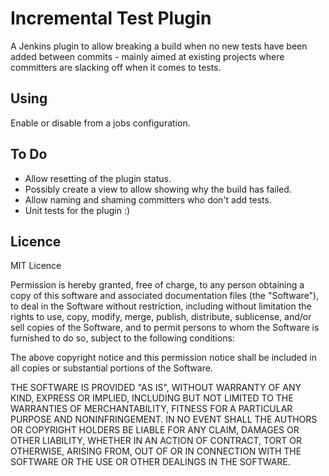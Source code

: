 # Incremental Test Plugin

A Jenkins plugin to allow breaking a build when no new tests have been added between commits - mainly aimed at existing projects where committers are slacking off when it comes to tests.

## Using

Enable or disable from a jobs configuration.

## To Do

* Allow resetting of the plugin status.
* Possibly create a view to allow showing why the build has failed.
* Allow naming and shaming committers who don't add tests.
* Unit tests for the plugin :)

## Licence

MIT Licence

Permission is hereby granted, free of charge, to any person obtaining a copy
of this software and associated documentation files (the "Software"), to deal
in the Software without restriction, including without limitation the rights
to use, copy, modify, merge, publish, distribute, sublicense, and/or sell
copies of the Software, and to permit persons to whom the Software is
furnished to do so, subject to the following conditions:

The above copyright notice and this permission notice shall be included in
all copies or substantial portions of the Software.

THE SOFTWARE IS PROVIDED "AS IS", WITHOUT WARRANTY OF ANY KIND, EXPRESS OR
IMPLIED, INCLUDING BUT NOT LIMITED TO THE WARRANTIES OF MERCHANTABILITY,
FITNESS FOR A PARTICULAR PURPOSE AND NONINFRINGEMENT. IN NO EVENT SHALL THE
AUTHORS OR COPYRIGHT HOLDERS BE LIABLE FOR ANY CLAIM, DAMAGES OR OTHER
LIABILITY, WHETHER IN AN ACTION OF CONTRACT, TORT OR OTHERWISE, ARISING FROM,
OUT OF OR IN CONNECTION WITH THE SOFTWARE OR THE USE OR OTHER DEALINGS IN
THE SOFTWARE.